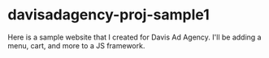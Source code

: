 # davisadagency-proj-sample1

Here is a sample website that I created for Davis Ad Agency. I'll be adding a menu, cart, and more to a JS framework.
